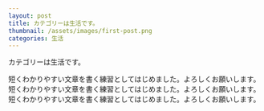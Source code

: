```yaml
---
layout: post
title: カテゴリーは生活です。
thumbnail: /assets/images/first-post.png
categories: 生活
---
```


カテゴリーは生活です。
<!--more-->
短くわかりやすい文章を書く練習としてはじめました。よろしくお願いします。
短くわかりやすい文章を書く練習としてはじめました。よろしくお願いします。
短くわかりやすい文章を書く練習としてはじめました。よろしくお願いします。
